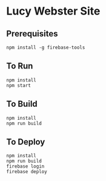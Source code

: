 # Lucy Webster Site


## Prerequisites 
```
npm install -g firebase-tools
```

## To Run

```
npm install
npm start
```

## To Build

```
npm install
npm run build
```

## To Deploy

```
npm install
npm run build
firebase login
firebase deploy
```
